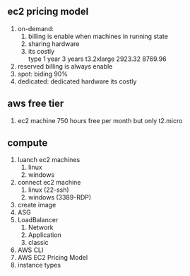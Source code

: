 ## ec2 pricing model 
   1. on-demand: 
      1. billing is enable when machines in running state
      2. sharing hardware 
      3. its costly  
 type           1 year      3 years
 t3.2xlarge      2923.32       8769.96
   2. reserved 
      billing is always enable 
   3. spot: biding 90% 
   4. dedicated: dedicated hardware its costly 
## aws free tier 
   1. ec2 machine 750 hours free per month but only t2.micro


## compute
   1. luanch ec2 machines
      1. linux
      2. windows 
   2. connect ec2 machine 
      1. linux (22-ssh)
      2. windows (3389-RDP) 
   3. create image 
   4. ASG
   5. LoadBalancer 
      1. Network 
      2. Application 
      3. classic  
   6. AWS CLI 
   7. AWS EC2 Pricing Model 
   8. instance types 
      